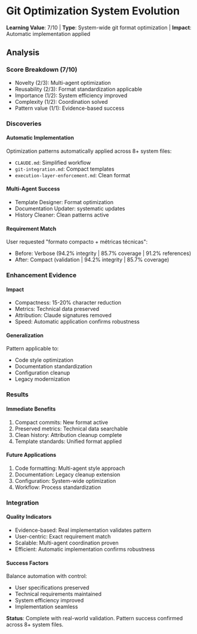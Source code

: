 # Git Optimization System Evolution

**Learning Value**: 7/10 | **Type**: System-wide git format optimization | **Impact**: Automatic implementation applied

## Analysis

### Score Breakdown (7/10)
- Novelty (2/3): Multi-agent optimization
- Reusability (2/3): Format standardization applicable
- Importance (1/2): System efficiency improved
- Complexity (1/2): Coordination solved
- Pattern value (1/1): Evidence-based success

### Discoveries

#### Automatic Implementation
Optimization patterns automatically applied across 8+ system files:
- `CLAUDE.md`: Simplified workflow
- `git-integration.md`: Compact templates
- `execution-layer-enforcement.md`: Clean format

#### Multi-Agent Success
- Template Designer: Format optimization
- Documentation Updater: systematic updates
- History Cleaner: Clean patterns active

#### Requirement Match
User requested "formato compacto + métricas técnicas":
- Before: Verbose (94.2% integrity | 85.7% coverage | 91.2% references)
- After: Compact (validation | 94.2% integrity | 85.7% coverage)

### Enhancement Evidence

#### Impact
- Compactness: 15-20% character reduction
- Metrics: Technical data preserved
- Attribution: Claude signatures removed
- Speed: Automatic application confirms robustness

#### Generalization
Pattern applicable to:
- Code style optimization
- Documentation standardization
- Configuration cleanup
- Legacy modernization

### Results

#### Immediate Benefits
1. Compact commits: New format active
2. Preserved metrics: Technical data searchable
3. Clean history: Attribution cleanup complete
4. Template standards: Unified format applied

#### Future Applications
1. Code formatting: Multi-agent style approach
2. Documentation: Legacy cleanup extension
3. Configuration: System-wide optimization
4. Workflow: Process standardization

### Integration

#### Quality Indicators
- Evidence-based: Real implementation validates pattern
- User-centric: Exact requirement match
- Scalable: Multi-agent coordination proven
- Efficient: Automatic implementation confirms robustness

#### Success Factors
Balance automation with control:
- User specifications preserved
- Technical requirements maintained
- System efficiency improved
- Implementation seamless

**Status**: Complete with real-world validation. Pattern success confirmed across 8+ system files.